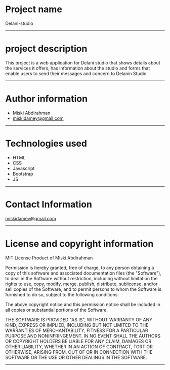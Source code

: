 # Project name 
Delani-studio

***

# project description 
This project is a web application for Delani studio that shows details about the services it offers, has information about the studio and forms that enable users to send their messages and concern to Delanin Studio

***

# Author information 
* Miski Abdirahman 
* miskidamey@gmail.com

***

# Technologies used 
* HTML 
* CSS 
* Javascript 
* Bootstrap
* JS

***

# Contact Information 
miskidamey@gmail.com

***

# License and copyright information 
MIT License Product of Miski Abdirahman

Permission is hereby granted, free of charge, to any person obtaining a copy
of this software and associated documentation files (the "Software"), to deal
in the Software without restriction, including without limitation the rights
to use, copy, modify, merge, publish, distribute, sublicense, and/or sell
copies of the Software, and to permit persons to whom the Software is
furnished to do so, subject to the following conditions:

The above copyright notice and this permission notice shall be included in all
copies or substantial portions of the Software.

THE SOFTWARE IS PROVIDED "AS IS", WITHOUT WARRANTY OF ANY KIND, EXPRESS OR
IMPLIED, INCLUDING BUT NOT LIMITED TO THE WARRANTIES OF MERCHANTABILITY,
FITNESS FOR A PARTICULAR PURPOSE AND NONINFRINGEMENT. IN NO EVENT SHALL THE
AUTHORS OR COPYRIGHT HOLDERS BE LIABLE FOR ANY CLAIM, DAMAGES OR OTHER
LIABILITY, WHETHER IN AN ACTION OF CONTRACT, TORT OR OTHERWISE, ARISING FROM,
OUT OF OR IN CONNECTION WITH THE SOFTWARE OR THE USE OR OTHER DEALINGS IN THE
SOFTWARE.


***


